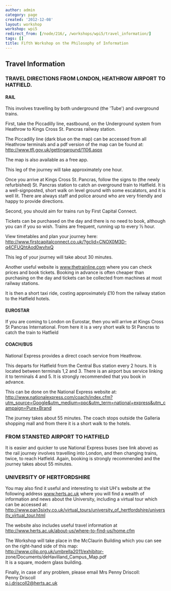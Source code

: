 ```yaml
---
author: admin
category: page
created: '2012-12-08'
layout: workshop
workshop: wpi5
redirect_from: [/node/216/, /workshops/wpi5/travel_information/]
tags: []
title: Fifth Workshop on the Philosophy of Information
---
```

## Travel Information

### TRAVEL DIRECTIONS FROM LONDON, HEATHROW AIRPORT TO HATFIELD.

#### RAIL

This involves travelling by both underground (the 'Tube') and overground
trains.

First, take the Piccadilly line, eastbound, on the Underground system from
Heathrow to Kings Cross St. Pancras railway station.

The Piccadilly line (dark blue on the map) can be accessed from all Heathrow
terminals and a pdf version of the map can be found at:  
http://www.tfl.gov.uk/gettingaround/1106.aspx

The map is also available as a free app.

This leg of the journey will take approximately one hour.

Once you arrive at Kings Cross St. Pancras, follow the signs to (the newly
refurbished) St. Pancras station to catch an overground train to Hatfield. It
is a well-signposted, short walk on level ground with some escalators, and it
is well lit. There are always staff and police around who are very friendly
and happy to provide directions.

Second, you should aim for trains run by First Capital Connect.

Tickets can be purchased on the day and there is no need to book, although you
can if you so wish. Trains are frequent, running up to every ½ hour.

View timetables and plan your journey here:  
http://www.firstcapitalconnect.co.uk/?gclid=CNOX0M3D-q4CFUQhtAod0wvhxQ

This leg of your journey will take about 30 minutes.

Another useful website is www.thetrainline.com where you can check prices and
book tickets. Booking in advance is often cheaper than purchasing on the day
and tickets can be collected from machines at most railway stations.

It is then a short taxi ride, costing approximately £10 from the railway
station to the Hatfield hotels.

#### EUROSTAR

If you are coming to London on Eurostar, then you will arrive at Kings Cross
St Pancras International. From here it is a very short walk to St Pancras to
catch the train to Hatfield

#### COACH/BUS

National Express provides a direct coach service from Heathrow.

This departs for Hatfield from the Central Bus station every 2 hours. It is
located between terminals 1,2 and 3. There is an airport bus service linking
it to terminals 4 and 5. It is strongly recommended that you book in advance.

This can be done on the National Express website at:  
http://www.nationalexpress.com/coach/index.cfm?utm_source=Google&utm_medium=ppc&utm_term=national+express&utm_campaign=Pure+Brand

The journey takes about 55 minutes. The coach stops outside the Galleria
shopping mall and from there it is a short walk to the hotels.

### FROM STANSTED AIRPORT TO HATFIELD

It is easier and quicker to use National Express buses (see link above) as the
rail journey involves travelling into London, and then changing trains, twice,
to reach Hatfield. Again, booking is strongly recommended and the journey
takes about 55 minutes.

### UNIVERSITY OF HERTFORDSHIRE

You may also find it useful and interesting to visit UH's website at the
following address www.herts.ac.uk where you will find a wealth of information
and news about the University, including a virtual tour which can be accessed
at:  
http://www.pan3sixty.co.uk/virtual_tours/university_of_hertfordshire/university_virtual_tour.html

The website also includes useful travel information at
http://www.herts.ac.uk/about-us/where-to-find-us/home.cfm

The Workshop will take place in the McClaurin Building which you can see on
the right-hand side of this map:  
http://www.cilip.org.uk/umbrella2011/exhibitor-
zone/Documents/deHavilland_Campus_Map.pdf  
It is a square, modern glass building.

Finally, in case of any problem, please email Mrs Penny Driscoll:  
Penny Driscoll  
p.j.driscoll2@herts.ac.uk